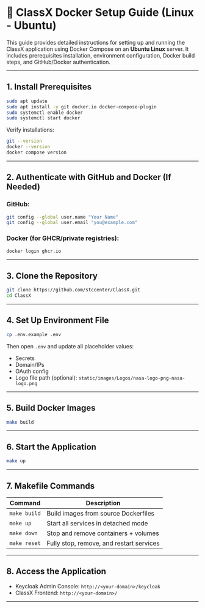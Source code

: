 
# 🚀 ClassX Docker Setup Guide (Linux - Ubuntu)

This guide provides detailed instructions for setting up and running the ClassX application using Docker Compose on an **Ubuntu Linux** server. It includes prerequisites installation, environment configuration, Docker build steps, and GitHub/Docker authentication.

---

## 1. Install Prerequisites

```bash
sudo apt update
sudo apt install -y git docker.io docker-compose-plugin
sudo systemctl enable docker
sudo systemctl start docker
```

Verify installations:

```bash
git --version
docker --version
docker compose version
```

---

## 2. Authenticate with GitHub and Docker (If Needed)

### GitHub:

```bash
git config --global user.name "Your Name"
git config --global user.email "you@example.com"
```

### Docker (for GHCR/private registries):

```bash
docker login ghcr.io
```

---

## 3. Clone the Repository

```bash
git clone https://github.com/stccenter/ClassX.git
cd ClassX
```

---

## 4. Set Up Environment File

```bash
cp .env.example .env
```

Then open `.env` and update all placeholder values:
- Secrets
- Domain/IPs
- OAuth config
- Logo file path (optional): `static/images/Logos/nasa-logo-png-nasa-logo.png`

---

## 5. Build Docker Images

```bash
make build
```

---

## 6. Start the Application

```bash
make up
```

---

## 7. Makefile Commands

| Command                  | Description                              |
|--------------------------|------------------------------------------|
| `make build`             | Build images from source Dockerfiles     |
| `make up`                | Start all services in detached mode      |
| `make down`              | Stop and remove containers + volumes     |
| `make reset`             | Fully stop, remove, and restart services |

---

## 8. Access the Application

- Keycloak Admin Console: `http://<your-domain>/keycloak`
- ClassX Frontend: `http://<your-domain>/`

---

